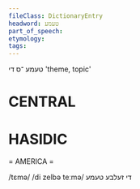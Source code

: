 ```yaml
---
fileClass: DictionaryEntry
headword: טעמע
part_of_speech: 
etymology: 
tags: 
---
```

טעמע
־ס
די
'theme, topic'

CENTRAL
========

HASIDIC
=======
= AMERICA = 

/tɛmə/
/di zelbə teːmə/ די זעלבע טעמע